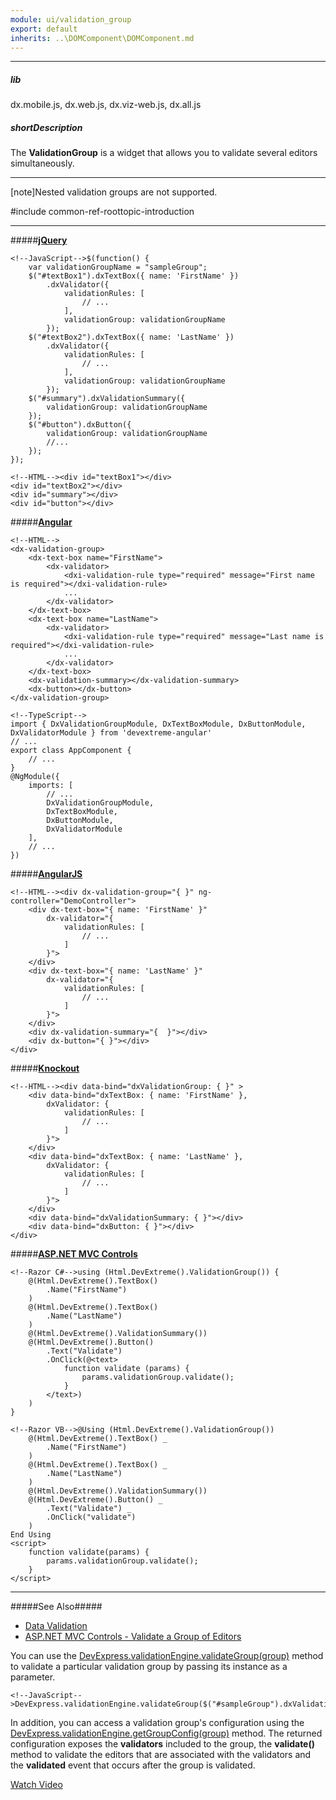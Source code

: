 ```yaml
---
module: ui/validation_group
export: default
inherits: ..\DOMComponent\DOMComponent.md
---
```

---
##### lib
dx.mobile.js, dx.web.js, dx.viz-web.js, dx.all.js

##### shortDescription
The **ValidationGroup** is a widget that allows you to validate several editors simultaneously.

---
[note]Nested validation groups are not supported.

#include common-ref-roottopic-introduction

---
#####[**jQuery**](/concepts/00%20Getting%20Started/10%20Widget%20Basics%20-%20jQuery/01%20Create%20and%20Configure%20a%20Widget.md '/Documentation/Guide/Getting_Started/Widget_Basics_-_jQuery/Create_and_Configure_a_Widget/')  

    <!--JavaScript-->$(function() {
        var validationGroupName = "sampleGroup";
        $("#textBox1").dxTextBox({ name: 'FirstName' })
            .dxValidator({
                validationRules: [
                    // ...
                ],
                validationGroup: validationGroupName
            });
        $("#textBox2").dxTextBox({ name: 'LastName' })
            .dxValidator({
                validationRules: [
                    // ...
                ],
                validationGroup: validationGroupName
            });
        $("#summary").dxValidationSummary({
            validationGroup: validationGroupName
        });
        $("#button").dxButton({
            validationGroup: validationGroupName
            //...
        });
    });

    <!--HTML--><div id="textBox1"></div>
    <div id="textBox2"></div>
    <div id="summary"></div>
    <div id="button"></div>

#####[**Angular**](/concepts/00%20Getting%20Started/15%20Widget%20Basics%20-%20Angular/01%20Create%20and%20Configure%20a%20Widget.md '/Documentation/Guide/Getting_Started/Widget_Basics_-_Angular/Create_and_Configure_a_Widget/')  

    <!--HTML-->
    <dx-validation-group>
        <dx-text-box name="FirstName">
            <dx-validator>
                <dxi-validation-rule type="required" message="First name is required"></dxi-validation-rule>
                ...
            </dx-validator>
        </dx-text-box>
        <dx-text-box name="LastName">
            <dx-validator>
                <dxi-validation-rule type="required" message="Last name is required"></dxi-validation-rule>
                ...
            </dx-validator>
        </dx-text-box>
        <dx-validation-summary></dx-validation-summary>
        <dx-button></dx-button>
    </dx-validation-group>

    <!--TypeScript-->
    import { DxValidationGroupModule, DxTextBoxModule, DxButtonModule, DxValidatorModule } from 'devextreme-angular'
    // ...
    export class AppComponent {
        // ...
    }
    @NgModule({
        imports: [
            // ...
            DxValidationGroupModule,
            DxTextBoxModule,
            DxButtonModule,
            DxValidatorModule
        ],
        // ...
    })

#####[**AngularJS**](/concepts/00%20Getting%20Started/20%20Widget%20Basics%20-%20AngularJS/01%20Create%20and%20Configure%20a%20Widget.md '/Documentation/Guide/Getting_Started/Widget_Basics_-_AngularJS/Create_and_Configure_a_Widget/')  

    <!--HTML--><div dx-validation-group="{ }" ng-controller="DemoController">
        <div dx-text-box="{ name: 'FirstName' }"
            dx-validator="{
                validationRules: [
                    // ...
                ]
            }">  
        </div>
        <div dx-text-box="{ name: 'LastName' }"
            dx-validator="{
                validationRules: [
                    // ...
                ]
            }">
        </div>
        <div dx-validation-summary="{  }"></div>
        <div dx-button="{ }"></div>
    </div>

#####[**Knockout**](/concepts/00%20Getting%20Started/25%20Widget%20Basics%20-%20Knockout/01%20Create%20and%20Configure%20a%20Widget.md '/Documentation/Guide/Getting_Started/Widget_Basics_-_Knockout/Create_and_Configure_a_Widget/')  

    <!--HTML--><div data-bind="dxValidationGroup: { }" >
        <div data-bind="dxTextBox: { name: 'FirstName' },
            dxValidator: {
                validationRules: [
                    // ...
                ]
            }">  
        </div>
        <div data-bind="dxTextBox: { name: 'LastName' },
            dxValidator: {
                validationRules: [
                    // ...
                ]
            }">
        </div>  
        <div data-bind="dxValidationSummary: { }"></div>
        <div data-bind="dxButton: { }"></div>
    </div>

#####[**ASP.NET MVC Controls**](/Documentation/Guide/ASP.NET_MVC_Controls/Fundamentals/#Creating_a_Widget)

    <!--Razor C#-->using (Html.DevExtreme().ValidationGroup()) {
        @(Html.DevExtreme().TextBox()
            .Name("FirstName")
        )
        @(Html.DevExtreme().TextBox()
            .Name("LastName")
        )
        @(Html.DevExtreme().ValidationSummary())
        @(Html.DevExtreme().Button()
            .Text("Validate")
            .OnClick(@<text>
                function validate (params) {
                    params.validationGroup.validate();
                }
            </text>)
        )
    }

    <!--Razor VB-->@Using (Html.DevExtreme().ValidationGroup())
        @(Html.DevExtreme().TextBox() _
            .Name("FirstName")
        )
        @(Html.DevExtreme().TextBox() _
            .Name("LastName")
        )
        @(Html.DevExtreme().ValidationSummary())
        @(Html.DevExtreme().Button() _
            .Text("Validate") _
            .OnClick("validate")
        )
    End Using
    <script>
        function validate(params) {
            params.validationGroup.validate();
        }
    </script>

---

 

#####See Also#####
- [Data Validation](/concepts/05%20Widgets/zz%20Common/05%20UI%20Widgets/20%20Data%20Validation '/Documentation/Guide/Widgets/Common/UI_Widgets/Data_Validation/')
- [ASP.NET MVC Controls - Validate a Group of Editors](/concepts/35%20ASP.NET%20MVC%20Controls/35%20Client-Side%20Data%20Validation/05%20Validate%20a%20Group%20of%20Editors.md '/Documentation/Guide/ASP.NET_MVC_Controls/Client-Side_Data_Validation/Validate_a_Group_of_Editors/')

You can use the [DevExpress.validationEngine.validateGroup(group)](/api-reference/50%20Common/utils/validationEngine/3%20Methods/validateGroup(group).md '/Documentation/ApiReference/Common/Utils/validationEngine/Methods/#validateGroupgroup') method to validate a particular validation group by passing its instance as a parameter.

    <!--JavaScript-->DevExpress.validationEngine.validateGroup($("#sampleGroup").dxValidationGroup("instance"));

In addition, you can access a validation group's configuration using the [DevExpress.validationEngine.getGroupConfig(group)](/api-reference/50%20Common/utils/validationEngine/3%20Methods/getGroupConfig(group).md '/Documentation/ApiReference/Common/Utils/validationEngine/Methods/#getGroupConfiggroup') method. The returned configuration exposes the **validators** included to the group, the **validate()** method to validate the editors that are associated with the validators and the **validated** event that occurs after the group is validated.

<a href="https://www.youtube.com/watch?v=xbn_NbeB5es&index=34&list=PL8h4jt35t1wjGvgflbHEH_e3b23AA30-z" class="button orange small fix-width-155" target="_blank">Watch Video</a>